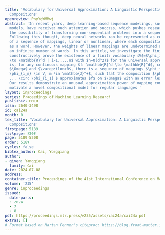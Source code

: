 ```yaml
---
title: 'Vocabulary for Universal Approximation: A Linguistic Perspective of Mapping
  Compositions'
openreview: PnyYgWMMwj
abstract: 'In recent years, deep learning-based sequence modelings, such as language
  models, have received much attention and success, which pushes researchers to explore
  the possibility of transforming non-sequential problems into a sequential form.
  Following this thought, deep neural networks can be represented as composite functions
  of a sequence of mappings, linear or nonlinear, where each composition can be viewed
  as a word. However, the weights of linear mappings are undetermined and hence require
  an infinite number of words. In this article, we investigate the finite case and
  constructively prove the existence of a finite vocabulary $V$=$\phi_i: \mathbb{R}^d
  \to \mathbb{R}^d | i=1,...,n$ with $n=O(d^2)$ for the universal approximation. That
  is, for any continuous mapping $f: \mathbb{R}^d \to \mathbb{R}^d$, compact domain
  $\Omega$ and $\varepsilon>0$, there is a sequence of mappings $\phi_{i_1}, ...,
  \phi_{i_m} \in V, m \in \mathbb{Z}^+$, such that the composition $\phi_{i_m} \circ
  ... \circ \phi_{i_1} $ approximates $f$ on $\Omega$ with an error less than $\varepsilon$.
  Our results demonstrate an unusual approximation power of mapping compositions and
  motivate a novel compositional model for regular languages.'
layout: inproceedings
series: Proceedings of Machine Learning Research
publisher: PMLR
issn: 2640-3498
id: cai24a
month: 0
tex_title: 'Vocabulary for Universal Approximation: A Linguistic Perspective of Mapping
  Compositions'
firstpage: 5189
lastpage: 5208
page: 5189-5208
order: 5189
cycles: false
bibtex_author: Cai, Yongqiang
author:
- given: Yongqiang
  family: Cai
date: 2024-07-08
address:
container-title: Proceedings of the 41st International Conference on Machine Learning
volume: '235'
genre: inproceedings
issued:
  date-parts:
  - 2024
  - 7
  - 8
pdf: https://proceedings.mlr.press/v235/assets/cai24a/cai24a.pdf
extras: []
# Format based on Martin Fenner's citeproc: https://blog.front-matter.io/posts/citeproc-yaml-for-bibliographies/
---
```


